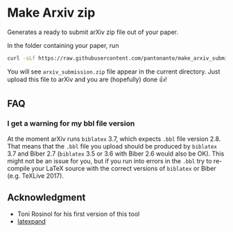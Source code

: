 # Make Arxiv zip
Generates a ready to submit arXiv zip file out of your paper.

In the folder containing your paper, run
```bash
curl -sLf https://raw.githubusercontent.com/pantonante/make_arxiv_submission/master/mkarxiv.sh | bash
```

You will see `arxiv_submission.zip` file appear in the current directory.
Just upload this file to arXiv and you are (hopefully) done :+1:!

## FAQ

### I get a warning for my bbl file version

At the moment arXiv runs `biblatex` 3.7, which expects `.bbl` file version 2.8.
That means that the `.bbl` file you upload should be produced by `biblatex` 3.7 and Biber 2.7 (`biblatex` 3.5 or 3.6 with Biber 2.6 would also be OK).
This might not be an issue for you, but if you run into errors in the `.bbl` try to re-compile your LaTeX source with the correct versions of `biblatex` or Biber (e.g. TeXLive 2017).

## Acknowledgment

- Toni Rosinol for his first version of this tool
- [latexpand](https://gitlab.com/latexpand/latexpand)
